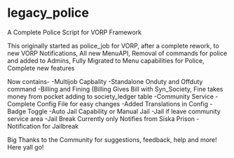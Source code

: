 # legacy_police
A Complete Police Script for VORP Framework

This originally started as police_job for VORP, after a complete rework, to new VORP Notifications, All new MenuAPI, 
Removal of commands for police and added to Admins, Fully Migrated to Menu capabilities for Police, Complete new features

Now contains-
-Multijob Capbality
-Standalone Onduty and Offduty command
-Billing and Fining (Billing Gives Bill with Syn_Society, Fine takes money from pocket adding to society_ledger table
-Community Service
-Complete Config File for easy changes
-Added Translations in Config
-Badge Toggle
-Auto Jail Capability or Manual Jail
-Jail if leave community service area
-Jail Break Currently only Notifies from Siska Prison
-Notification for Jailbreak

Big Thanks to the Community for suggestions, feedback, help and more! Here yall go!
